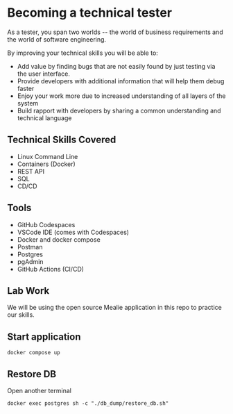 # Becoming a technical tester

As a tester, you span two worlds -- the world of business requirements and the world of software engineering. 

By improving your technical skills you will be able to:

* Add value by finding bugs that are not easily found by just testing via the user interface.
* Provide developers with additional information that will help them debug faster
* Enjoy your work more due to increased understanding of all layers of the system
* Build rapport with developers by sharing a common understanding and technical language

## Technical Skills Covered

* Linux Command Line
* Containers (Docker)
* REST API
* SQL
* CD/CD

## Tools

* GitHub Codespaces
* VSCode IDE (comes with Codespaces)
* Docker and docker compose
* Postman
* Postgres
* pgAdmin
* GitHub Actions (CI/CD)

## Lab Work

We will be using the open source Mealie application in this repo to practice our skills.

## Start application

```
docker compose up
```

## Restore DB

Open another terminal

```
docker exec postgres sh -c "./db_dump/restore_db.sh"
```
